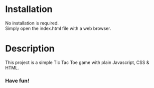 # Installation

No installation is required.  
Simply open the index.html file with a web browser.  

# Description

This project is a simple Tic Tac Toe game with plain Javascript, CSS & HTML.  

### Have fun!